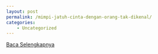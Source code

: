 ```yaml
---
layout: post
permalink: /mimpi-jatuh-cinta-dengan-orang-tak-dikenal/
categories:
    - Uncategorized
---
```


[Baca Selengkapnya](/06)